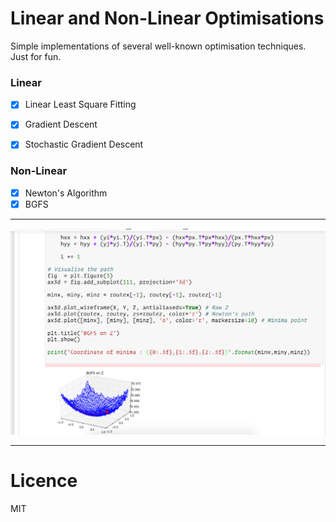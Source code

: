 # Linear and Non-Linear Optimisations

Simple implementations of several well-known optimisation techniques. 
Just for fun.


### Linear 
- [x] Linear Least Square Fitting
- [x] Gradient Descent
- [x] Stochastic Gradient Descent


### Non-Linear
- [x] Newton's Algorithm
- [x] BGFS

---

![MEDIA](media/screenshot.png)

---

# Licence

MIT